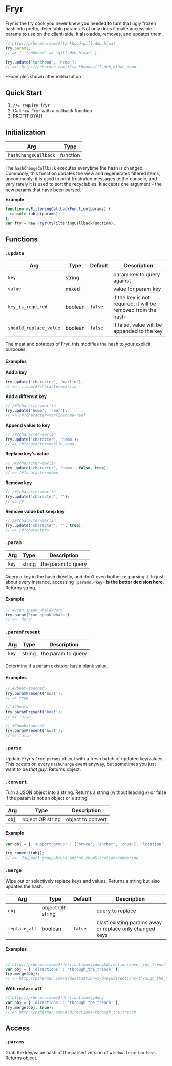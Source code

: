 # Fryr

Fryr is the fry cook you never knew you needed to turn that ugly frozen hash into pretty, delectable params. Not only does it make accessible params to use on the client-side, it also adds, removes, and updates them.

```javascript
// http://psherman.com/#?tankhood=gill,deb,bloat
fry.params;
// => { 'tankhood' => 'gill,deb,bloat' }

fry.update('tankhood', 'nemo');
// => 'http://psherman.com/#?tankhood=gill,deb,bloat,nemo'
```

*Examples shown after initiliazation

## Quick Start

1. `//= require fryr`
1. Call `new Fryr` with a callback function
1. PROFIT BYAH

## Initialization

| Arg | Type |
|---|---|
| `hashChangeCallback` | function |

The `hashChangeCallback` executes everytime the hash is changed. Commonly, this function updates the view and regenerates filtered items, uncommonly, it is used to print frustrated messages to the console, and very rarely it is used to sort the recyclables. It accepts one argument - the new params that have been parsed.

**Example**

```javascript
function myFilteringCallbackFunction(params) {
  console.table(params);
};
var fry = new Fryr(myFilteringCallbackFunction);
```

## Functions


### `.update`

| Arg | Type | Default | Description |
|---|---|---|---|
| `key` | string |  | param key to query against |
| `value` | mixed |  | value for param key |
| `key_is_required` | boolean | `false` | if the key is not required, it will be removed from the hash |
| `should_replace_value` | boolean | `false` | if false, value will be appended to the key |

The meat and potatoes of Fryr, this modifies the hash to your explicit purposes.

#### Examples

**Add a key**

```javascript
fry.update('character', 'marlin');
// => ...com/#?character=marlin
```

**Add a different key**

```javascript
// /#?character=marlin
fry.update('home', 'reef');
// => /#?character=marlin&home=reef
```

**Append value to key**

```javascript
// /#?character=marlin
fry.update('character', 'nemo');
// => /#?character=marlin,nemo
```

**Replace key's value**

```javascript
// /#?character=marlin
fry.update('character', 'nemo', false, true);
// => /#?character=nemo
```

**Remove key**

```javascript
// /#?character=marlin
fry.update('character', '');
// => /#
```

**Remove value but keep key**

```javascript
// /#?character=marlin
fry.update('character', '', true);
// => /#?character=
```

### `.param`

| Arg | Type | Description |
|---|---|---|
| `key` | string | the param to query |

Query a key in the hash directly, and don't even bother re-parsing it. In just about every instance, accessing `.params.<key>` **is the better decision here**. Returns string.

#### Example

```javascript
// #?can_speak_whale=dory
fry.param('can_speak_whale')
// => 'dory'
```

### `.paramPresent`

| Arg | Type | Description |
|---|---|---|
| `key` | string | the param to query |

Determine if a param exists or has a blank value.

#### Examples

```javascript
// #?boat=touched
fry.paramPresent('boat');
// => true

// #?boat=
fry.paramPresent('boat');
// => false

// #?bomb=touched
fry.paramPresent('boat');
// => false
```

### `.parse`

Update Fryr's `Fryr.params` object with a fresh batch of updated key/values. This occurs on every `hashChange` event anyway, but sometimes you just want to be *that guy*. Returns object.

### `.convert`

Turn a JSON object into a string. Returns a string (without leading `#`) or false if the param is not an object or a string.

| Arg | Type | Description |
|---|---|---|
| `obj` | object OR string | object to convert |

#### Example

```javascript
var obj = { 'support_group' : ['bruce', 'anchor', 'chum'], 'location' : 'submarine' };

fry.convert(obj);
// => '?support_group=bruce,anchor,chum&location=submarine
```

### `.merge`

Wipe out or selectively replace keys and values. Returns a string but also updates the hash.


| Arg | Type | Default | Description |
|---|---|---|---|
| `obj` | object OR string |  | query to replace |
| `replace_all` | boolean | `false` | blast existing params away or replace only changed keys

#### Examples

```javascript

// http://psherman.com/#?destination=sydney&directions=over_the_trench
var obj = { 'directions' : 'through_the_trench' };
fry.merge(obj);
// => http://psherman.com/#?destination=sydney&directions=through_the_trench
```

**With `replace_all`**

```javascript
// http://psherman.com/#?destination=sydney
var obj = { 'directions' : 'through_the_trench' };
fry.merge(obj, true);
// => http://psherman.com/#?directions=through_the_trench
```

## Access

### `.params`

Grab the key/value hash of the parsed version of `window.location.hash`. Returns object.
